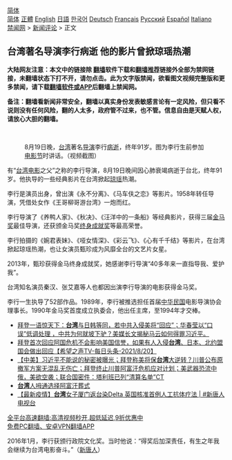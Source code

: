  <!-- 面包屑导航 --> <div class="breadcrumb"><!-- GTranslate: https://gtranslate.io/ -->  <div class="switcher notranslate">  <div class="selected">  <a href="#" onclick="return false;"> 简体</a>  </div>  <div class="option">  <a href="https://www.bannedbook.org" onclick="doGTranslate('zh-CN|zh-CN');jQuery('div.switcher div.selected a').html(jQuery(this).html());return false;" title="简体中文" class="nturl selected"> 简体</a>  <a href="https://www.bannedbook.org/zh-tw/" onclick="doGTranslate('zh-CN|zh-TW');jQuery('div.switcher div.selected a').html(jQuery(this).html());return false;" title="繁體中文" class="nturl"> 正體</a>  <a href="https://www.bannedbook.org/en/" onclick="doGTranslate('zh-CN|en');jQuery('div.switcher div.selected a').html(jQuery(this).html());return false;" title="English" class="nturl"> English</a>  <a href="https://www.bannedbook.org/ja/" onclick="doGTranslate('zh-CN|ja');jQuery('div.switcher div.selected a').html(jQuery(this).html());return false;" title="日本語" class="nturl"> 日語</a>  <a href="https://www.bannedbook.org/ko/" onclick="doGTranslate('zh-CN|ko');jQuery('div.switcher div.selected a').html(jQuery(this).html());return false;" title="한국어" class="nturl"> 한국어</a>  <a href="https://www.bannedbook.org/de/" onclick="doGTranslate('zh-CN|de');jQuery('div.switcher div.selected a').html(jQuery(this).html());return false;" title="Deutsch" class="nturl"> Deutsch</a>  <a href="https://www.bannedbook.org/fr/" onclick="doGTranslate('zh-CN|fr');jQuery('div.switcher div.selected a').html(jQuery(this).html());return false;" title="Français" class="nturl"> Français</a>  <a href="https://www.bannedbook.org/ru/" onclick="doGTranslate('zh-CN|ru');jQuery('div.switcher div.selected a').html(jQuery(this).html());return false;" title="Русский" class="nturl"> Русский</a>  <a href="https://www.bannedbook.org/es/" onclick="doGTranslate('zh-CN|es');jQuery('div.switcher div.selected a').html(jQuery(this).html());return false;" title="Español" class="nturl"> Español</a>  <a href="https://www.bannedbook.org/it/" onclick="doGTranslate('zh-CN|it');jQuery('div.switcher div.selected a').html(jQuery(this).html());return false;" title="Italiano" class="nturl"> Italiano</a>  </div>  </div>      <div class='breadcrumb-sub'><!-- Breadcrumb NavXT 6.3.0 --> <a href="https://www.bannedbook.org/" class="home">禁闻网</a> &gt; <a href="https://www.bannedbook.org/bnews/comments/" class="category">新闻评论</a> &gt; 正文</div></div><h2>台湾著名导演李行病逝 他的影片曾掀琼瑶热潮</h2> <p class="notice"><b>大陆网友注意：本文中的链接除 <a href="https://github.com/bannedbook/fanqiang" >翻墙</a>软件下载和<a href="https://github.com/killgcd/justmysocks/blob/master/README.md">翻墙推荐</a>链接外全部为禁网链接，未翻墙状态下打不开，请勿点击。此为文字版禁闻，欲看图文视频完整版和更多禁闻，请下载<a href="https://github.com/bannedbook/fanqiang">翻墙软件或APP</a>后翻墙上禁闻网。</p><p>备注：翻墙看新闻非常安全，翻墙以真实身份发表敏感言论有一定风险，但只看不说则没有任何风险，翻的人太多，政府管不过来，也不管。信息自由是天赋人权，请放心大胆的翻墙。</b></p>  <div class="entry"> <br /> <figure><a href="https://i0.wp.com/upload-images-bucket-v64rleca837do.s3.eu-west-1.amazonaws.com/wp-content/uploads/2021/08/20235202/1-236-800x450-1.jpeg?fit=800%2C450&#038;ssl=1" data-caption="8月19日晚，台湾著名导演李行病逝，终年91岁。图为李行生前参加电影节时讲话。（视频截图） "></a><figcaption class="wp-caption-text">8月19日晚，<a href="https://www.bannedbook.org/bnews/tag/%e5%8f%b0%e6%b9%be/" class="st_tag internal_tag" rel="tag" title="标签 台湾 下的日志">台湾</a>著名<a href="https://www.bannedbook.org/bnews/tag/%e5%af%bc%e6%bc%94/" class="st_tag internal_tag" rel="tag" title="标签 导演 下的日志">导演</a>李行<a href="https://www.bannedbook.org/bnews/tag/%E7%97%85%E9%80%9D/" class="st_tag internal_tag" rel="tag" title="标签 病逝 下的日志">病逝</a>，终年91岁。图为李行生前参加<a href="https://www.bannedbook.org/bnews/tag/%e7%94%b5%e5%bd%b1%e8%8a%82/" class="st_tag internal_tag" rel="tag" title="标签 电影节 下的日志">电影节</a>时讲话。（视频截图） </figcaption></figure> <p>有“<a href="https://www.bannedbook.org/bnews/tag/%E5%8F%B0%E6%B9%BE%E7%94%B5%E5%BD%B1/" class="st_tag internal_tag" rel="tag" title="标签 台湾电影 下的日志">台湾电影</a>之父”之称的李行导演，8月19日晚间因心肺衰竭病逝于台北，终年91岁。他执导的一些经典影片在台湾掀起<a href="https://www.bannedbook.org/bnews/tag/%e7%90%bc%e7%91%b6/" class="st_tag internal_tag" rel="tag" title="标签 琼瑶 下的日志">琼瑶</a>热潮。</p> <p>李行是演员出身，曾出演《永不分离》、《马车伕之恋》等影片。1958年转任导演，凭借处女作《王哥柳哥游台湾》一炮而红。</p>  <p>李行导演了《养鸭人家》、《秋决》、《汪洋中的一条船》等经典影片，获得三届<a href="https://www.bannedbook.org/bnews/tag/%e9%87%91%e9%a9%ac%e5%a5%96/" class="st_tag internal_tag" rel="tag" title="标签 金马奖 下的日志">金马奖</a>最佳导演，还获颁金马奖<a href="https://www.bannedbook.org/bnews/tag/%E7%BB%88%E8%BA%AB%E6%88%90%E5%B0%B1%E5%A5%96/" class="st_tag internal_tag" rel="tag" title="标签 终身成就奖 下的日志">终身成就奖</a>等最高荣誉。</p> <p>李行拍摄的《婉君表妹》、《哑女情深》、《彩云飞》、《心有千千结》等影片，在台湾掀起琼瑶热潮，也让女演员甄珍成为风靡全台的文艺片女星。</p>  <p>2013年，甄珍获得金马终身成就奖，她感谢李行导演“40多年来一直指导我、爱护我”。</p> <p>台湾知名演员秦汉、张艾嘉等人也都因出演李行导演的电影获得金马奖。</p>  <p>李行一生执导了52部作品。1989年，李行被推选担任首届<a href="https://www.bannedbook.org/bnews/tag/%e4%b8%ad%e5%8d%8e%e6%b0%91%e5%9b%bd/" class="st_tag internal_tag" rel="tag" title="标签 中华民国 下的日志">中华民国</a>电影导演协会理事长。1990年金马奖首度成立执委会，他出任主席，至1994年才交棒。</p> <ul class='op-related-articles' title='相关阅读'> <li><a href='https://www.bannedbook.org/bnews/bannedvideo/20210821/1610289.html' target='_blank'>拜登一语惊天下：<b>台湾</b>与日韩等同，若中共入侵美将“回应”；华春莹以“口误”低调处理 ，中共为何就坡下驴？美媒长文揭秘马云如何得罪习近平。</a></li> <li><a href='https://www.bannedbook.org/bnews/comments/20210821/1610288.html' target='_blank'>拜登首次回应阿国危机不会影响美国信誉，如果有人入侵<b>台湾</b>、日本、北约盟国会做出回应【希望之声TV-每日头条-2021/8/20】</a></li> <li><a href='https://www.bannedbook.org/bnews/bannedvideo/20210821/1610262.html' target='_blank'>【中美】习近平不能说的秘密被曝光；拜登称美将保<b>台湾</b>大逆转？川普公布原撤军方案无混乱无伤亡；拜登终止川普阿富汗危机应对计划；美武器恐流中俄，美欲空袭；联合国密件：塔利班已列“清算名单”CT</a></li> <li><a href='https://www.bannedbook.org/bnews/taiwannews/20210821/1610245.html' target='_blank'><b>台湾</b>人呣通选择阿富汗葬式</a></li> <li><a href='https://www.bannedbook.org/bnews/bannedvideo/20210821/1610237.html' target='_blank'>【最新疫情】<b>台湾</b>女子厦门返台染Delta 英国核准首例人工抗体疗法 | #新唐人电视台</a></li> </ul> <p class="texttj"> <a href="https://github.com/bannedbook/fanqiang/wiki/V2ray%E6%9C%BA%E5%9C%BA" target="_blank">全平台高速翻墙:高清视频秒开,超低延迟,9折优惠中</a><br/> <a href="https://github.com/bannedbook/fanqiang/wiki/%E7%A6%81%E9%97%BB%E7%BD%91%E5%AE%89%E5%8D%93%E7%BF%BB%E5%A2%99%E6%96%B0%E9%97%BBAPP" target="_blank">免费PC翻墙、安卓VPN翻墙APP</a></p> <p>2016年1月，李行获颁行政院文化奖。当时他说：“得奖后加深责任，有生之年我会继续为台湾电影奋斗。”（<span class='wp_keywordlink_affiliate'><a href="https://www.ntdtv.com/" title="新唐人">新唐人</a></span>）</p><a name='sharetosocial'></a>  <div style="margin-bottom:5px;padding-bottom:5px;clear:both"> <div id="archive-pix-1" class="banner-ads"> <!-- AuctionX Display platform tag START --> <div id="26318x728x90x621x_ADSLOT2" clicktrack="%%CLICK_URL_ESC%%"></div> <!-- AuctionX Display platform tag END --> </div> <div id="archive-pix-2" class="banner-ads"> <!-- AuctionX Display platform tag START --> <div id="26315x300x250x621x_ADSLOT2" clicktrack="%%CLICK_URL_ESC%%"></div> <!-- AuctionX Display platform tag END --> </div> </div>  <div id="archive-pix-1" class="banner-ads"> <!-- AuctionX Display platform tag START --> <div id="26318x728x90x621x_ADSLOT3" clicktrack="%%CLICK_URL_ESC%%"></div> <!-- AuctionX Display platform tag END --> </div> </div><!--END ENTRY--> 